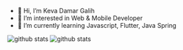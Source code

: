 - 👋 Hi, I’m Keva Damar Galih
- 👀 I’m interested in Web & Mobile Developer
- 🌱 I’m currently learning Javascript, Flutter, Java Spring

![github stats](https://github-readme-stats.vercel.app/api/top-langs/?username=kevadamar)
![github stats](https://github-readme-stats.vercel.app/api?username=kevadamar&show_icons=true)
